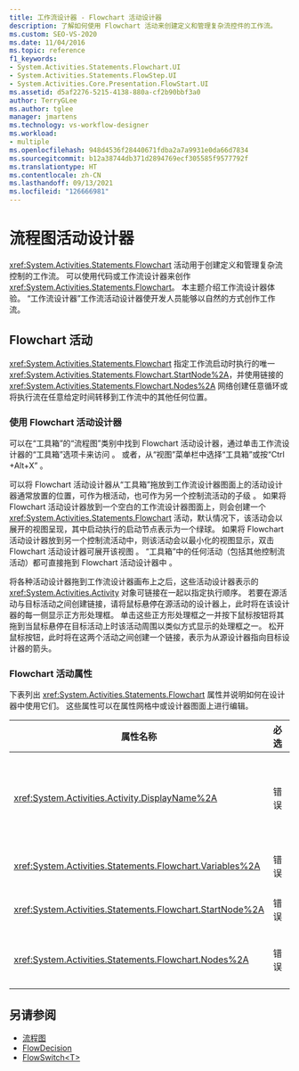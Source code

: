 ```yaml
---
title: 工作流设计器 - Flowchart 活动设计器
description: 了解如何使用 Flowchart 活动来创建定义和管理复杂流控件的工作流。
ms.custom: SEO-VS-2020
ms.date: 11/04/2016
ms.topic: reference
f1_keywords:
- System.Activities.Statements.Flowchart.UI
- System.Activities.Statements.FlowStep.UI
- System.Activities.Core.Presentation.FlowStart.UI
ms.assetid: d5af2276-5215-4138-880a-cf2b90bbf3a0
author: TerryGLee
ms.author: tglee
manager: jmartens
ms.technology: vs-workflow-designer
ms.workload:
- multiple
ms.openlocfilehash: 948d4536f28440671fdba2a7a9931e0da66d7834
ms.sourcegitcommit: b12a38744db371d2894769ecf305585f9577792f
ms.translationtype: HT
ms.contentlocale: zh-CN
ms.lasthandoff: 09/13/2021
ms.locfileid: "126666981"
---
```

# <a name="flowchart-activity-designer"></a>流程图活动设计器

<xref:System.Activities.Statements.Flowchart> 活动用于创建定义和管理复杂流控制的工作流。 可以使用代码或工作流设计器来创作 <xref:System.Activities.Statements.Flowchart>。 本主题介绍工作流设计器体验。 “工作流设计器”工作流活动设计器使开发人员能够以自然的方式创作工作流。

## <a name="the-flowchart-activity"></a>Flowchart 活动

<xref:System.Activities.Statements.Flowchart> 指定工作流启动时执行的唯一 <xref:System.Activities.Statements.Flowchart.StartNode%2A>，并使用链接的 <xref:System.Activities.Statements.Flowchart.Nodes%2A> 网络创建任意循环或将执行流在任意给定时间转移到工作流中的其他任何位置。

### <a name="using-the-flowchart-activity-designer"></a>使用 Flowchart 活动设计器

可以在“工具箱”的“流程图”类别中找到 Flowchart 活动设计器，通过单击工作流设计器的“工具箱”选项卡来访问   。 或者，从“视图”菜单栏中选择“工具箱”或按“Ctrl +Alt+X”    。

可以将 Flowchart 活动设计器从“工具箱”拖放到工作流设计器图面上的活动设计器通常放置的位置，可作为根活动，也可作为另一个控制流活动的子级 。 如果将 Flowchart 活动设计器放到一个空白的工作流设计器图面上，则会创建一个 <xref:System.Activities.Statements.Flowchart> 活动，默认情况下，该活动会以展开的视图呈现，其中启动执行的启动节点表示为一个绿球。 如果将 Flowchart 活动设计器放到另一个控制流活动中，则该活动会以最小化的视图显示，双击 Flowchart 活动设计器可展开该视图 。 “工具箱”中的任何活动（包括其他控制流活动）都可直接拖到 Flowchart 活动设计器中 。

将各种活动设计器拖到工作流设计器画布上之后，这些活动设计器表示的 <xref:System.Activities.Activity> 对象可链接在一起以指定执行顺序。 若要在源活动与目标活动之间创建链接，请将鼠标悬停在源活动的设计器上，此时将在该设计器的每一侧显示正方形处理框。 单击这些正方形处理框之一并按下鼠标按钮将其拖到当鼠标悬停在目标活动上时该活动周围以类似方式显示的处理框之一。 松开鼠标按钮，此时将在这两个活动之间创建一个链接，表示为从源设计器指向目标设计器的箭头。

### <a name="flowchart-activity-properties"></a>Flowchart 活动属性

下表列出 <xref:System.Activities.Statements.Flowchart> 属性并说明如何在设计器中使用它们。 这些属性可以在属性网格中或设计器图面上进行编辑。

|属性名称|必选|使用情况|
|-|--------------|-|
|<xref:System.Activities.Activity.DisplayName%2A>|错误|指定活动设计器在标头中的显示名称。 默认值为 Flowchart。 可以在“属性”窗口或直接在活动设计器标头中编辑该值。<br /><br /> 虽然 <xref:System.Activities.Activity.DisplayName%2A> 不是绝对必需的，但最好使用该属性。|
|<xref:System.Activities.Statements.Flowchart.Variables%2A>|错误|作用范围在此 <xref:System.Activities.Statements.Flowchart> 内以在其子活动间共享状态的变量的集合。|
|<xref:System.Activities.Statements.Flowchart.StartNode%2A>|错误|在 <xref:System.Activities.Statements.FlowNode> 启动时执行的 <xref:System.Activities.Statements.Flowchart>。|
|<xref:System.Activities.Statements.Flowchart.Nodes%2A>|错误|包含 <xref:System.Activities.Statements.FlowNode> 中的 <xref:System.Activities.Statements.Flowchart> 对象的集合。|

## <a name="see-also"></a>另请参阅

- [流程图](../workflow-designer/flowchart-activity-designers.md)
- [FlowDecision](../workflow-designer/flowdecision-activity-designer.md)
- [FlowSwitch\<T>](../workflow-designer/flowswitch-t-activity-designer.md)

